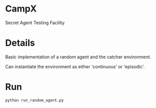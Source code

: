 # CampX

Secret Agent Testing Facility

# Details

Basic implementation of a random agent and the catcher environment.

Can instantiate the environment as either 'continuous' or 'episodic'.

# Run

```python
python run_random_agent.py
```